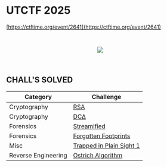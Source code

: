 # UTCTF 2025

[https://ctftime.org/event/2641](https://ctftime.org/event/2641)

<br>
<p align="center">
  <a href="https://utctf.live/challenges" target="_blank">
    <img src="https://ctftime.org/media/cache/24/a3/24a35c5cdd4ab69a6bb5096632453561.png">
  </a>
</p>

<br>

## CHALL'S SOLVED

| Category            | Challenge                                             |
| ------------------- | ----------------------------------------------------- |
| Cryptography        | [RSA](https://nopedawn.github.io/posts/ctfs/2025/utctf-2025#rsa)                                           |
| Cryptography        | [DCΔ](https://nopedawn.github.io/posts/ctfs/2025/utctf-2025#dca)                                           |
| Forensics           | [Streamified](https://nopedawn.github.io/posts/ctfs/2025/utctf-2025#streamified)                           |
| Forensics           | [Forgotten Footprints](https://nopedawn.github.io/posts/ctfs/2025/utctf-2025#forgotten-footprints)         |
| Misc                | [Trapped in Plain Sight 1](https://nopedawn.github.io/posts/ctfs/2025/utctf-2025#trapped-in-plain-sight-1) |
| Reverse Engineering | [Ostrich Algorithm](https://nopedawn.github.io/posts/ctfs/2025/utctf-2025#ostrich-algorithm)               |
